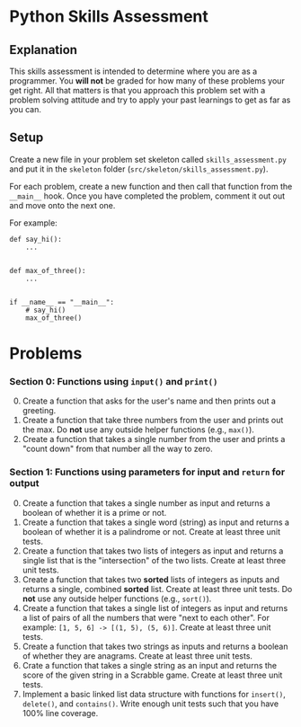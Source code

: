 # Python Skills Assessment

## Explanation

This skills assessment is intended to determine where you are as a programmer.
You **will not** be graded for how many of these problems your get right. All
that matters is that you approach this problem set with a problem solving
attitude and try to apply your past learnings to get as far as you can.

## Setup

Create a new file in your problem set skeleton called `skills_assessment.py`
and put it in the `skeleton` folder (`src/skeleton/skills_assessment.py`).

For each problem, create a new function and then call that function from the
`__main__` hook. Once you have completed the problem, comment it out out and
move onto the next one.

For example:

```python3
def say_hi():
    ...


def max_of_three():
    ...


if __name__ == "__main__":
    # say_hi()
    max_of_three()

```

# Problems

### Section 0: Functions using `input()` and `print()`

0. Create a function that asks for the user's name and then prints out a greeting.
1. Create a function that take three numbers from the user and prints out the max.
   Do **not** use any outside helper functions (e.g., `max()`).
2. Create a function that takes a single number from the user and prints a
   "count down" from that number all the way to zero.

### Section 1: Functions using **parameters** for input and `return` for output

0. Create a function that takes a single number as input and returns a boolean
   of whether it is a prime or not.
1. Create a function that takes a single word (string) as input and returns a
   boolean of whether it is a palindrome or not. Create at least three unit tests.
2. Create a function that takes two lists of integers as input and returns a
   single list that is the "intersection" of the two lists. Create at least
   three unit tests.
3. Create a function that takes two **sorted** lists of integers as inputs and
   returns a single, combined **sorted** list. Create at least three unit tests.
   Do **not** use any outside helper functions (e.g., `sort()`).
4. Create a function that takes a single list of integers as input and returns
   a list of pairs of all the numbers that were "next to each other". For
   example: `[1, 5, 6] -> [(1, 5), (5, 6)]`. Create at least three unit tests.
5. Create a function that takes two strings as inputs and returns a boolean
   of whether they are anagrams. Create at least three unit tests.
6. Crate a function that takes a single string as an input and returns the
   score of the given string in a Scrabble game. Create at least three unit
   tests.
7. Implement a basic linked list data structure with functions for `insert()`,
   `delete()`, and `contains()`. Write enough unit tests such that you have
   100% line coverage.
